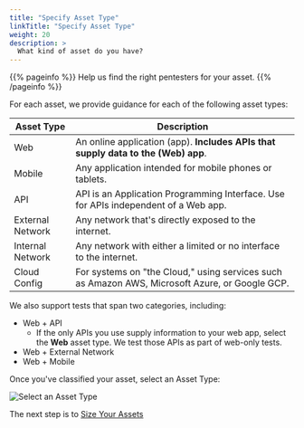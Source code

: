 ```yaml
---
title: "Specify Asset Type"
linkTitle: "Specify Asset Type"
weight: 20
description: >
  What kind of asset do you have?
---
```


{{% pageinfo %}}
Help us find the right pentesters for your asset.
{{% /pageinfo %}}

For each asset, we provide guidance for each of the following asset types:  

| Asset Type       | Description                                                                                       |
|------------------|---------------------------------------------------------------------------------------------------|
| Web              | An online application (app). **Includes APIs that supply data to the (Web) app**.                     |
| Mobile           | Any application intended for mobile phones or tablets.                                             |
| API              | API is an Application Programming Interface. Use for APIs independent of a Web app. |
| External Network | Any network that's directly exposed to the internet.                                              |
| Internal Network | Any network with either a limited or no interface to the internet.                                |
| Cloud Config     | For systems on "the Cloud," using services such as Amazon AWS, Microsoft Azure, or Google GCP.    |

We also support tests that span two categories, including:

- Web + API
  - If the only APIs you use supply information to your web app, select the 
    **Web** asset type. We test those APIs as part of web-only tests.
- Web + External Network
- Web + Mobile

Once you've classified your asset, select an Asset Type:

![Select an Asset Type](/gsg/AssetType.png "Select an asset type")

The next step is to [Size Your Assets](../asset-size)
